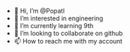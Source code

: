 - 👋 Hi, I’m @Popatl
- 👀 I’m interested in engineering
- 🌱 I’m currently learning 9th
- 💞️ I’m looking to collaborate on github
- 📫 How to reach me with my account

<!---
Popatl/Popatl is a ✨ special ✨ repository because its `README.md` (this file) appears on your GitHub profile.
You can click the Preview link to take a look at your changes.
--->
